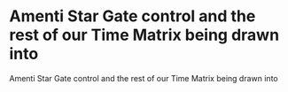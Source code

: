 # Amenti Star Gate control and the rest of our Time Matrix being drawn into

Amenti Star Gate control and the rest of our Time Matrix being drawn into